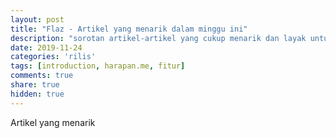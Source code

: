 ```yaml
---
layout: post
title: "Flaz - Artikel yang menarik dalam minggu ini"
description: "sorotan artikel-artikel yang cukup menarik dan layak untuk disimpan"
date: 2019-11-24
categories: 'rilis'
tags: [introduction, harapan.me, fitur]
comments: true
share: true
hidden: true
---
```


Artikel yang menarik
